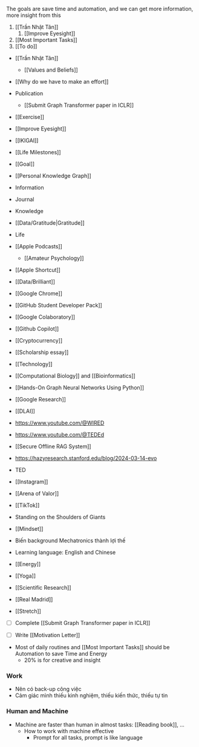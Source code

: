 The goals are save time and automation, and we can get more information, more insight from this

1. [[Trần Nhật Tân]]
	1. [[Improve Eyesight]]
3. [[Most Important Tasks]]
4. [[To do]]

- [[Trần Nhật Tân]]
	- [[Values and Beliefs]]
- [[Why do we have to make an effort]]
- Publication
	- [[Submit Graph Transformer paper in ICLR]]
- [[Exercise]]
- [[Improve Eyesight]]
- [[IKIGAI]]
- [[Life Milestones]]
- [[Goal]]
- [[Personal Knowledge Graph]]
- Information
- Journal
- Knowledge
- [[Data/Gratitude|Gratitude]]
- Life
- [[Apple Podcasts]]
	- [[Amateur Psychology]]
- [[Apple Shortcut]]
- [[Data/Brilliant]]
- [[Google Chrome]]
- [[GitHub Student Developer Pack]]
- [[Google Colaboratory]]
- [[Github Copilot]]
- [[Cryptocurrency]]
- [[Scholarship essay]]
- [[Technology]]
- [[Computational Biology]] and [[Bioinformatics]]
- [[Hands-On Graph Neural Networks Using Python]]
- [[Google Research]]
- [[DLAI]]
- https://www.youtube.com/@WIRED
- https://www.youtube.com/@TEDEd
- [[Secure Offline RAG System]]
- https://hazyresearch.stanford.edu/blog/2024-03-14-evo
- TED

- [[Instagram]]

- [[Arena of Valor]]
- [[TikTok]]
- Standing on the Shoulders of Giants

- [[Mindset]]
- Biến background Mechatronics thành lợi thế 
- Learning language: English and Chinese
- [[Energy]]
- [[Yoga]]
- [[Scientific Research]]
- [[Real Madrid]]
- [[Stretch]]

- [ ] Complete [[Submit Graph Transformer paper in ICLR]]
- [ ] Write [[Motivation Letter]]


- Most of daily routines and [[Most Important Tasks]] should be Automation to save Time and Energy
	- 20% is for creative and insight

### Work

- Nên có back-up công việc
- Cảm giác mình thiếu kinh nghiệm, thiếu kiến thức, thiếu tự tin

### Human and Machine

- Machine are faster than human in almost tasks: [[Reading book]], ...
	- How to work with machine effective
		- Prompt for all tasks, prompt is like language 